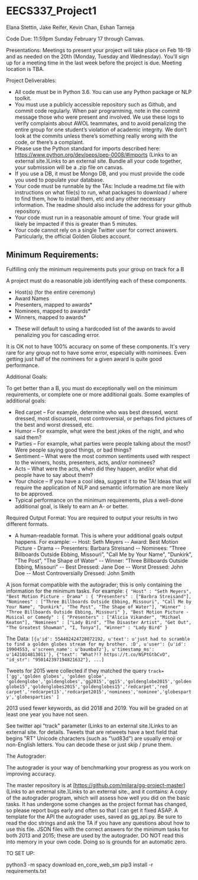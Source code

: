 # EECS337_Project1

Elana Stettin, Jake Reifer, Kevin Chan, Eshan Tarneja

Code Due: 11:59pm Sunday February 17 through Canvas.

Presentations: Meetings to present your project will take place on Feb 18-19 and as needed on the 20th (Monday, Tuesday and Wednesday). You'll sign up for a meeting time in the last week before the project is due. Meeting location is TBA.

Project Deliverables:

- All code must be in Python 3.6. You can use any Python package or NLP toolkit.
- You must use a publicly accessible repository such as Github, and commit code regularly. When pair programming, note in the commit message those who were present and involved. We use these logs to verify complaints about AWOL teammates, and to avoid penalizing the entire group for one student’s violation of academic integrity. We don’t look at the commits unless there’s something really wrong with the code, or there’s a complaint.
- Please use the Python standard for imports described here: https://www.python.org/dev/peps/pep-0008/#imports (Links to an external site.)Links to an external site.
Bundle all your code together, your submission will be a .zip file on canvas.
- If you use a DB, it must be Mongo DB, and you must provide the code you used to populate your database.
- Your code must be runnable by the TAs: Include a readme.txt file with instructions on what file(s) to run, what packages to download / where to find them, how to install them, etc and any other necessary information. The readme should also include the address for your github repository.
- Your code must run in a reasonable amount of time. Your grade will likely be impacted if this is greater than 5 minutes.
- Your code cannot rely on a single Twitter user for correct answers. Particularly, the official Golden Globes account.
 

## Minimum Requirements:

Fulfilling only the minimum requirements puts your group on track for a B

A project must do a reasonable job identifying each of these components.
- Host(s) (for the entire ceremony)
- Award Names
- Presenters, mapped to awards*
- Nominees, mapped to awards*
- Winners, mapped to awards*
* These will default to using a hardcoded list of the awards to avoid penalizing you for cascading error.

It is OK not to have 100% accuracy on some of these components. It's very rare for any group not to have some error, especially with nominees. Even getting just half of the nominees for a given award is quite good performance.

Additional Goals:

To get better than a B, you must do exceptionally well on the minimum requirements, or complete one or more additional goals. Some examples of additional goals:
- Red carpet – For example, determine who was best dressed, worst dressed, most discussed, most controversial, or perhaps find pictures of the best and worst dressed, etc.
- Humor – For example, what were the best jokes of the night, and who said them?
- Parties – For example, what parties were people talking about the most? Were people saying good things, or bad things?
- Sentiment – What were the most common sentiments used with respect to the winners, hosts, presenters, acts, and/or nominees?
- Acts – What were the acts, when did they happen, and/or what did people have to say about them?
- Your choice – If you have a cool idea, suggest it to the TA! Ideas that will require the application of NLP and semantic information are more likely to be approved.
- Typical performance on the minimum requirements, plus a well-done additional goal, is likely to earn an A- or better.

Required Output Format:
You are required to output your results in two different formats.
- A human-readable format. This is where your additional goals output happens. For example:
-- Host: Seth Meyers
-- Award: Best Motion Picture - Drama
-- Presenters: Barbara Streisand
-- Nominees: “Three Billboards Outside Ebbing, Missouri”, "Call Me by Your Name", "Dunkirk", "The Post", "The Shape of Water"
-- Winner: “Three Billboards Outside Ebbing, Missouri”
-- Best Dressed: Jane Doe
-- Worst Dressed: John Doe
-- Most Controversially Dressed: John Smith

A json format compatible with the autograder; this is only containing the information for the minimum tasks. For example:
`{
"Host" : "Seth Meyers",
"Best Motion Picture - Drama" : {
"Presenters" : ["Barbra Streisand"],
"Nominees" : ["Three Billboards Outside Ebbing, Missouri", "Call Me by Your Name", "Dunkirk", "The Post", "The Shape of Water"],
"Winner" : "Three Billboards Outside Ebbing, Missouri"
},
"Best Motion Picture - Musical or Comedy" : {
"Presenters" : ["Alicia Vikander", "Michael Keaton"],
"Nominees" : ["Lady Bird", "The Disaster Artist", "Get Out", "The Greatest Showman", "I, Tonya"],
"Winner" : "Lady Bird"
}`
 

The Data:
`[{u'id': 554402424728072192, u'text': u'just had to scramble to find a golden globes stream for my brother. :D', u'user': {u'id': 19904553, u'screen_name': u'baumbaTz'}, u'timestamp_ms': u'1421014813011'}, {"text": "What?!? https://t.co/NSPtGtbCvO", "id_str": "950142397194821632"}, ...]`

Tweets for 2015 were collected if they matched the query
`track=['gg','golden globes', 'golden globe', 'goldenglobe','goldenglobes','gg2015','gg15','goldenglobe2015','goldenglobe15','goldenglobes2015','goldenglobes15','redcarpet','red carpet','redcarpet15','redcarpet2015','nominees','nominee','globesparty','globesparties' ]`

2013 used fewer keywords, as did 2018 and 2019. You will be graded on at least one year you have not seen.

See twitter api "track" parameter (Links to an external site.)Links to an external site. for details.
Tweets that are retweets have a text field that begins "RT"
Unicode characters (such as "\ud83d") are usually emoji or non-English letters. You can decode these or just skip / prune them.
 

The Autograder:

The autograder is your way of benchmarking your progress as you work on improving accuracy.

The master repository is at [https://github.com/milara/gg-project-master] (Links to an external site.)Links to an external site., and it contains:
A copy of the autograder program, which will assess how well you did on the basic tasks. It has undergone some changes as the project format has changed, so please report bugs early and often so that I can get it fixed ASAP.
A template for the API the autograder uses, saved as gg_api.py. Be sure to read the doc strings and ask the TA if you have any questions about how to use this file.
JSON files with the correct answers for the minimum tasks for both 2013 and 2015; these are used by the autograder. DO NOT read this into memory in your own code. Doing so is grounds for an automatic zero.


TO SET UP:

python3 -m spacy download en_core_web_sm
pip3 install -r requirements.txt